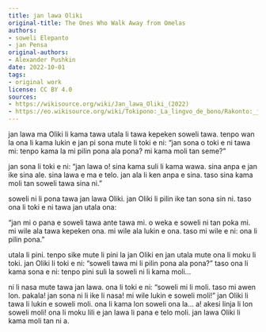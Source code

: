 ```yaml
---
title: jan lawa Oliki
original-title: The Ones Who Walk Away from Omelas
authors:
- soweli Elepanto
- jan Pensa
original-authors:
- Alexander Pushkin
date: 2022-10-01
tags:
- original work
license: CC BY 4.0
sources:
- https://wikisource.org/wiki/Jan_lawa_Oliki_(2022)
- https://eo.wikisource.org/wiki/Tokipono:_La_lingvo_de_bono/Rakonto:_jan_lawa_Oliki
---
```


jan lawa ma Oliki li kama tawa utala li tawa kepeken soweli tawa. tenpo wan la ona li kama lukin e jan pi sona mute li toki e ni: “jan sona o toki e ni tawa mi: tenpo kama la mi pilin pona ala pona? mi kama moli tan seme?”

jan sona li toki e ni: “jan lawa o! sina kama suli li kama wawa. sina anpa e jan ike sina ale. sina lawa e ma e telo. jan ala li ken anpa e sina. taso sina kama moli tan soweli tawa sina ni.”

soweli ni li pona tawa jan lawa Oliki. jan Oliki li pilin ike tan sona sin ni. taso ona li toki e ni tawa jan utala ona:

“jan mi o pana e soweli tawa ante tawa mi. o weka e soweli ni tan poka mi. mi wile ala tawa kepeken ona. mi wile ala lukin e ona. taso mi wile e ni: ona li pilin pona.”

utala li pini. tenpo sike mute li pini la jan Oliki en jan utala mute ona li moku li toki. jan Oliki li toki e ni: “soweli tawa mi li pilin pona ala pona?” taso ona li kama sona e ni: tenpo pini suli la soweli ni li kama moli…

ni li nasa mute tawa jan lawa. ona li toki e ni: “soweli mi li moli. taso mi awen lon. pakala! jan sona ni li ike li nasa! mi wile lukin e soweli moli!”
jan Oliki li tawa li lukin e soweli moli. ona li kama lon soweli ona la… a! akesi linja li lon soweli moli! ona li moku lili e jan lawa li pana e telo moli. jan lawa Oliki li kama moli tan ni a.